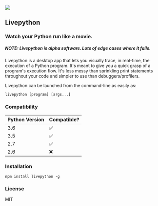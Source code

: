 ![](https://i.imgur.com/TSNJJCm.gif)

## Livepython 
### Watch your Python run like a movie.

##### NOTE: Livepython is alpha software. Lots of edge cases where it fails.

Livepython is a desktop app that lets you visually trace, in real-time, the execution of a Python program. It's meant to give you a quick grasp of a program's execution flow. It's less messy than sprinkling print statements throughout your code and simpler to use than debuggers/profilers. 

Livepython can be launched from the command-line as easily as:

    livepython [program] [args...]

### Compatibility

| **Python Version** | **Compatible?** |
|-----------|---------------|
| 3.6       | ✅             |
| 3.5       | ✅             |
| 2.7       | ✅             |
| 2.6       | ❌             |

### Installation



    npm install livepython -g
    
### License

MIT